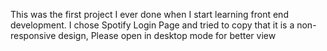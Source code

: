 This was the first project I ever done when I start learning front end development.
I chose Spotify Login Page and tried to copy that
it is a non-responsive design, Please open in desktop mode for better view
